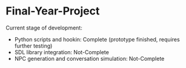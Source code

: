# Final-Year-Project
Current stage of development:
- Python scripts and hookin: Complete (prototype finished, requires further testing)
- SDL library integration: Not-Complete
- NPC generation and conversation simulation: Not-Complete
